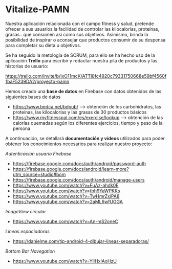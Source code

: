 # Vitalize-PAMN

Nuestra aplicación relacionada con el campo fitness y salud, pretende ofrecer a sus usuarios la facilidad de controlar las kilocalorías, proteínas, grasas.. que consumen así como sus objetivos. 
Asimismo, brinda la posibilidad de inspirar o aconsejar que productos consumir de su despensa para completar su dieta u objetivos.

Se ha seguido la metología de SCRUM, para ello se ha hecho uso de la aplicación **Trello** para escribir y redactar nuestra pila de productos y las historias de usuario:

https://trello.com/invite/b/IxO11mcK/ATTI8fc4920c79331750668e59bf4560f1baF5239DA2/proyecto-pamn

Hemos creado una **base de datos** en Firebase con datos obtenidos de las siguientes bases de datos 
- https://www.bedca.net/bdpub/ --> obtención de los carbohidratos, las proteínas, las kilocalorías y las grasas de 30 productos básicos
- https://www.myfitnesspal.com/es/exercise/lookup --> obtención de las calorías quemadas según los diferentes ejercicios, tiempo y peso de la persona

A continuación, se detallará **documentación y vídeos** utilizados para poder obtener los conocimientos necesarios para realizar nuestro proyecto:

*Autenticación usuario Firebase*
- https://firebase.google.com/docs/auth/android/password-auth
- https://firebase.google.com/docs/android/learn-more?utm_source=studio#bom
- https://firebase.google.com/docs/auth/android/manage-users
- https://www.youtube.com/watch?v=FuAz-ahdk0E
- https://www.youtube.com/watch?v=tbh9YaWPKKs
- https://www.youtube.com/watch?v=TwHmrZxiPA8
- https://www.youtube.com/watch?v=2aML6wfUGGA

*ImageView circular*
- https://www.youtube.com/watch?v=An-mS2oneC

*Líneas espaciadoras*
- https://danielme.com/tip-android-4-dibujar-lineas-separadoras/

*Bottom Bar Navegation*
- https://www.youtube.com/watch?v=YlIHxIAoHzU
